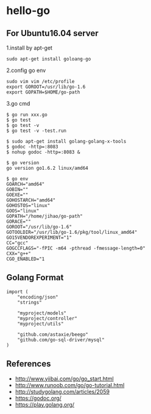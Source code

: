 # hello-go

## For Ubuntu16.04 server

1.install by apt-get
```
sudo apt-get install goloang-go
```
2.config go env
```
sudo vim vim /etc/profile
export GOROOT=/usr/lib/go-1.6
export GOPATH=$HOME/go-path
```
3.go cmd
```
$ go run xxx.go
$ go test
$ go test -v
$ go test -v -test.run 

$ sudo apt-get install golang-golang-x-tools
$ godoc -http=:8083
$ nohup godoc -http=:8083 &
```
```
$ go version
go version go1.6.2 linux/amd64
```
```
$ go env
GOARCH="amd64"
GOBIN=""
GOEXE=""
GOHOSTARCH="amd64"
GOHOSTOS="linux"
GOOS="linux"
GOPATH="/home/jihao/go-path"
GORACE=""
GOROOT="/usr/lib/go-1.6"
GOTOOLDIR="/usr/lib/go-1.6/pkg/tool/linux_amd64"
GO15VENDOREXPERIMENT="1"
CC="gcc"
GOGCCFLAGS="-fPIC -m64 -pthread -fmessage-length=0"
CXX="g++"
CGO_ENABLED="1
```

## Golang Format
```
import (
    "encoding/json"
    "strings"

    "myproject/models"
    "myproject/controller"
    "myproject/utils"

    "github.com/astaxie/beego"
    "github.com/go-sql-driver/mysql"
)   
```

## References
- http://www.yiibai.com/go/go_start.html
- http://www.runoob.com/go/go-tutorial.html
- http://studygolang.com/articles/2059
- https://godoc.org/
- https://play.golang.org/
